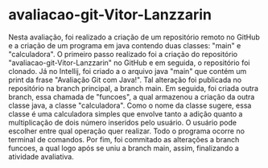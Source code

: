 # avaliacao-git-Vitor-Lanzzarin

Nesta avaliação, foi realizado a criação de um repositório remoto no GitHub e a criação de um programa em java contendo duas classes: "main" e "calculadora".
O primeiro passo realizado foi a criação do repositório "avaliacao-git-Vitor-Lanzzarin" no GitHub e em seguida, o repositório foi clonado. 
Já no Intellij, foi criado a o arquivo java "main" que contém um print da frase "Avaliação Git com Java!". Tal alteração foi publicada no repositório na branch principal, a branch main.
Em seguida, foi criada outra branch, essa chamada de "funcoes", a qual armazenou a criação da outra classe java, a classe "calculadora". Como o nome da classe sugere, essa classe é uma calculadora simples que envolve tanto a adição quanto a multiplicação de dois número inseridos pelo usuário. O usuário pode escolher entre qual operação quer realizar. Todo o programa ocorre no terminal de comandos.
Por fim, foi commitado as alterações a branch funcoes, a qual logo após se uniu a branch main, assim, finalizando a atividade avaliativa.
